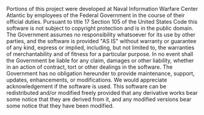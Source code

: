 Portions of this project were developed at Naval Information Warfare Center Atlantic by employees of the Federal Government in the course of their official duties. Pursuant to title 17 Section 105 of the United States Code this software is not subject to copyright protection and is in the public domain. The Government assumes no responsibility whatsoever for its use by other parties, and the software is provided \"AS IS\" without warranty or guarantee of any kind, express or implied, including, but not limited to, the warranties of merchantability and of fitness for a particular purpose. In no event shall the Government be liable for any claim, damages or other liability, whether in an action of contract, tort or other dealings in the software. The Government has no obligation hereunder to provide maintenance, support, updates, enhancements, or modifications. We would appreciate acknowledgement if the software is used. This software can be redistributed and/or modified freely provided that any derivative works bear some notice that they are derived from it, and any modified versions bear some notice that they have been modified.
